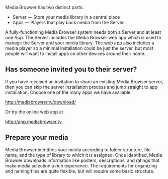 Media Browser has two distinct parts:

* Server — Store your media library in a central place
* Apps — Players that play back media from the Server

A fully-functioning Media Browser system needs both a Server and at least one App. The Server includes the Media Browser web app which is used to manage the Server and your media library. The web app also includes a media player so a minimal installation could be just the server, but most people will want to install apps on other devices around their home.

## Has someone invited you to their server?

If you have received an invitation to share an existing Media Browser server, then you can skip the server installation process and jump straight to app installation. Choose one of the many apps we have available:

http://mediabrowser.tv/download/

Or try the online web app at

http://app.mediabrowser.tv

## Prepare your media

Media Browser identifies your media according to folder structure, file name, and the type of library to which it is assigned. Once identified, Media Browser downloads information like posters, descriptions, and ratings that make media selection a rich experience. The requirements for organizing and naming files are quite flexible, but will require some basic structure.